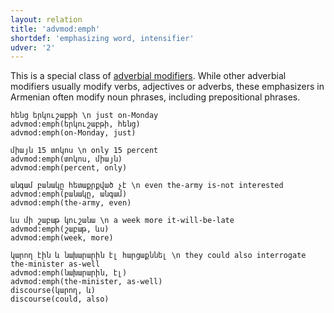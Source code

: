 ```yaml
---
layout: relation
title: 'advmod:emph'
shortdef: 'emphasizing word, intensifier'
udver: '2'
---
```


This is a special class of [adverbial modifiers](advmod). While other adverbial modifiers usually modify verbs, adjectives or adverbs, these emphasizers in Armenian often modify noun phrases,
including prepositional phrases. 

~~~ sdparse
հենց երկուշաբթի \n just on-Monday
advmod:emph(երկուշաբթի, հենց)
advmod:emph(on-Monday, just)
~~~

~~~ sdparse
միայն 15 տոկոս \n only 15 percent
advmod:emph(տոկոս, միայն)
advmod:emph(percent, only)
~~~

~~~ sdparse
անգամ բանակը հետաքրքված չէ \n even the-army is-not interested
advmod:emph(բանակը, անգամ)
advmod:emph(the-army, even)
~~~

~~~ sdparse
ևս մի շաբաթ կուշանա \n a week more it-will-be-late
advmod:emph(շաբաթ, ևս)
advmod:emph(week, more)
~~~

~~~ sdparse
կարող էին և նախարարին էլ հարցաքննել \n they could also interrogate the-minister as-well
advmod:emph(նախարարին, էլ)
advmod:emph(the-minister, as-well)
discourse(կարող, և)
discourse(could, also)
~~~
